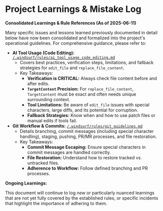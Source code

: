 # Project Learnings & Mistake Log

**Consolidated Learnings & Rule References (As of 2025-06-11)**

Many specific issues and lessons learned previously documented in detail below have now been consolidated and formalized into the project's operational guidelines. For comprehensive guidance, please refer to:

*   **AI Tool Usage (Code Editing):** [`/.windsurf/rules/ai_tool_usage_code_editing.md`](/.windsurf/rules/ai_tool_usage_code_editing.md)
    *   Covers best practices, verification steps, limitations, and fallback strategies for `edit_file` and `replace_file_content`.
    *   Key Takeaways:
        *   **Verification is CRITICAL:** Always check file content before and after edits.
        *   **`TargetContent` Precision:** For `replace_file_content`, `TargetContent` must be exact and often needs unique surrounding context.
        *   **Tool Limitations:** Be aware of `edit_file` issues with special characters, large diffs, and its potential for corruption.
        *   **Fallback Strategies:** Know when and how to use patch files or manual edits if tools fail.
*   **Git Workflow & Commits:** [`/.windsurf/rules/git_guidelines.md`](/.windsurf/rules/git_guidelines.md)
    *   Details branching, commit messages (including special character handling), staging, pushing, PR/MR processes, and file restoration.
    *   Key Takeaways:
        *   **Commit Message Escaping:** Ensure special characters in commit messages are handled correctly.
        *   **File Restoration:** Understand how to restore tracked vs. untracked files.
        *   **Adherence to Workflow:** Follow defined branching and PR processes.

**Ongoing Learnings:**

This document will continue to log *new* or particularly nuanced learnings that are not yet fully covered by the established rules, or specific incidents that highlight the importance of adhering to them.
